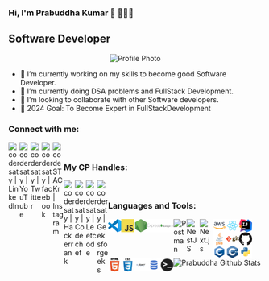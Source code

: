 ### Hi, I'm Prabuddha Kumar 👋 👨🏽‍💻
## Software Developer

<p align="center">
<img  alt="Profile Photo"  src="https://i.imgur.com/u699mPd.png" />
</p>

- 🔭 I’m currently working on my skills to become good Software Developer.
- 🌱 I’m currently doing DSA problems and FullStack Development.
- 👯 I’m looking to collaborate with other Software developers.
- 🥅 2024 Goal: To Become Expert in FullStackDevelopment

### Connect with me:
[<img align="left" alt="codersaty | LinkedIn" width="22px" src="https://cdn.jsdelivr.net/npm/simple-icons@v3/icons/linkedin.svg" />](https://www.linkedin.com/in/prabuddha-kumar)
[<img align="left" alt="codersaty | YouTube" width="22px" src="https://cdn.jsdelivr.net/npm/simple-icons@v3/icons/youtube.svg" />](https://www.youtube.com/@prabuddha16)
[<img align="left" alt="codersaty | Twitter" width="22px" src="https://cdn.jsdelivr.net/npm/simple-icons@v3/icons/twitter.svg" />](https://twitter.com/PrabuddhaKum)
[<img align="left" alt="codersaty | facebook" width="22px" src="https://cdn.jsdelivr.net/npm/simple-icons@v3/icons/facebook.svg" />](https://facebook.com/prabuddha.kumar.94)
[<img align="left" alt="codeSTACKr | Instagram" width="22px" src="https://cdn.jsdelivr.net/npm/simple-icons@v3/icons/instagram.svg" />](https://instagram.com/prabuddha1606)
<br />

### My CP Handles:
[<img align="left" alt="codersaty | Hackerrank" width="22px" src="https://cdn.jsdelivr.net/npm/simple-icons@v3/icons/hackerrank.svg" />](https://www.hackerrank.com/_191500551)
[<img align="left" alt="codersaty | Codechef" width="22px" src="https://cdn.jsdelivr.net/npm/simple-icons@v3/icons/codechef.svg" />](https://www.codechef.com)
[<img align="left" alt="codersaty | Leetcode" width="22px" src="https://cdn.jsdelivr.net/npm/simple-icons@v3/icons/leetcode.svg" />](https://leetcode.com/prabuddha16)
[<img align="left" alt="codersaty | Geeksforgeeks" width="22px" src="https://cdn.jsdelivr.net/npm/simple-icons@v3/icons/geeksforgeeks.svg" />](https://auth.geeksforgeeks.org/user/prabuddha16/practice)
<br />

### Languages and Tools:
<img align="left" alt="Visual Studio Code" width="26px" src="https://raw.githubusercontent.com/github/explore/main/topics/visual-studio-code/visual-studio-code.png" />
<img align="left" alt="JavaScript" width="26px" src="https://raw.githubusercontent.com/github/explore/80688e429a7d4ef2fca1e82350fe8e3517d3494d/topics/javascript/javascript.png" />
<img align="left" alt="Node JS" width="26px" src="https://raw.githubusercontent.com/github/explore/80688e429a7d4ef2fca1e82350fe8e3517d3494d/topics/nodejs/nodejs.png" />
<img align="left" alt="express.js" width="26px" src="https://raw.githubusercontent.com/github/explore/80688e429a7d4ef2fca1e82350fe8e3517d3494d/topics/express/express.png" />
<img align="left" alt="mongodb" width="26px" src="https://raw.githubusercontent.com/github/explore/80688e429a7d4ef2fca1e82350fe8e3517d3494d/topics/mongodb/mongodb.png" />
<img align="left" alt="Postman" width="26px" src="https://avatars.githubusercontent.com/u/10251060?s=200&v=4" />
<img align="left" alt="NestJS" width="26px" src="https://avatars.githubusercontent.com/u/28507035?s=200&v=4" />
<img align="left" alt="Next.js" width="26px" src="https://avatars.githubusercontent.com/u/14985020?s=200&v=4" />
<img align="left" alt="AWS" width="26px" src="https://raw.githubusercontent.com/github/explore/main/topics/aws/aws.png" />
<img align="left" alt="React" width="26px" src="https://raw.githubusercontent.com/github/explore/80688e429a7d4ef2fca1e82350fe8e3517d3494d/topics/react/react.png" />
<img align="left" alt="IntelliJ IDEA" width="26px" src="https://raw.githubusercontent.com/github/explore/main/topics/intellij-idea/intellij-idea.png" />
<img align="left" alt="Java" width="26px" src="https://raw.githubusercontent.com/github/explore/main/topics/java/java.png" />
<img align="left" alt="Git" width="26px" src="https://raw.githubusercontent.com/github/explore/80688e429a7d4ef2fca1e82350fe8e3517d3494d/topics/git/git.png" />
<img align="left" alt="GitHub" width="26px" src="https://raw.githubusercontent.com/github/explore/78df643247d429f6cc873026c0622819ad797942/topics/github/github.png" />
<img align="left" alt="c language" width="26px" src="https://raw.githubusercontent.com/github/explore/e94815998e4e0713912fed477a1f346ec04c3da2/topics/c/c.png" />
<img align="left" alt="c++ language" width="26px" src="https://raw.githubusercontent.com/github/explore/80688e429a7d4ef2fca1e82350fe8e3517d3494d/topics/cpp/cpp.png" />
<img align="left" alt="python" width="26px" src="https://raw.githubusercontent.com/github/explore/80688e429a7d4ef2fca1e82350fe8e3517d3494d/topics/python/python.png" />
<img align="left" alt="HTML5" width="26px" src="https://raw.githubusercontent.com/github/explore/80688e429a7d4ef2fca1e82350fe8e3517d3494d/topics/html/html.png" />
<img align="left" alt="CSS3" width="26px" src="https://raw.githubusercontent.com/github/explore/80688e429a7d4ef2fca1e82350fe8e3517d3494d/topics/css/css.png" />
<img align="left" alt="jquery" width="26px" src="https://raw.githubusercontent.com/github/explore/80688e429a7d4ef2fca1e82350fe8e3517d3494d/topics/jquery/jquery.png" />
<img align="left" alt="SQL" width="26px" src="https://raw.githubusercontent.com/github/explore/80688e429a7d4ef2fca1e82350fe8e3517d3494d/topics/sql/sql.png" />
<img align="left" alt="terminal" width="26px" src="https://raw.githubusercontent.com/github/explore/80688e429a7d4ef2fca1e82350fe8e3517d3494d/topics/terminal/terminal.png" />
<br />
<br />
<img align="left" alt="Prabuddha Github Stats" src="https://github-readme-stats.vercel.app/api?username=Prabuddha16&show_icons=true&hide_border=true" />
